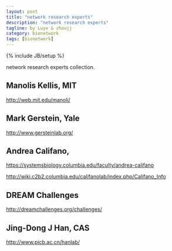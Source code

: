 ```yaml
---
layout: post
title: "network research experts"
description: "network research experts"
tagline: by Luye & zhoujj
category: bionetwork 
tags: [bionetwork]
---
```

{% include JB/setup %}

network research experts collection.

<!--more-->

## Manolis Kellis, MIT

http://web.mit.edu/manoli/


## Mark Gerstein, Yale

http://www.gersteinlab.org/

## Andrea Califano, 

https://systemsbiology.columbia.edu/faculty/andrea-califano

http://wiki.c2b2.columbia.edu/califanolab/index.php/Califano_Info

## DREAM Challenges

http://dreamchallenges.org/challenges/

## Jing-Dong J Han, CAS

http://www.picb.ac.cn/hanlab/

